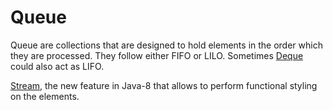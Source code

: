 # Queue
Queue are collections that are designed to hold elements in the order which they are processed. They follow either FIFO or LILO. Sometimes [Deque](../Collections/Queue/Deques.java) could also act as LIFO.

[Stream](../Queue/Streams.java), the new feature in Java-8 that allows to perform functional styling on the elements.
